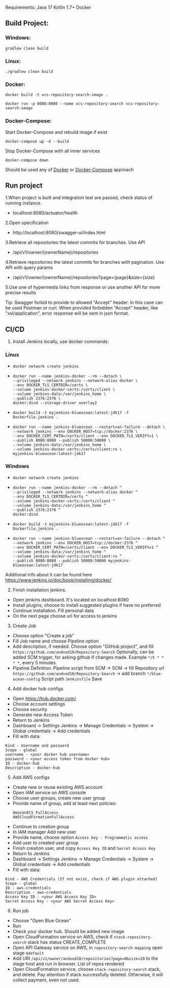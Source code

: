 Requirements:
Java 17
Kotlin 1.7+
Docker

## Build Project:
### Windows:
`gradlew clean build`
### Linux:
`./gradlew clean build`
### Docker:
```
docker build -t vcs-repository-search-image .
```
```
docker run -p 8080:8080 --name vcs-repository-search vcs-repository-search-image
```
### Docker-Compose:
Start Docker-Compose and rebuild image if exist
```
docker-compose up -d --build
```
Stop Docker-Compose with all inner services 
```
docker-compose down
```
Should be used any of [Docker](#docker) or [Docker-Compose](#docker-compose) approach

## Run project
1.When project is built and integration test are passed, check status of running instance.
- localhost:8080/actuator/health

2.Open specification
- http://localhost:8080/swagger-ui/index.html

3.Retrieve all repositories the latest commits for branches. Use API
- /api/v1/owner/{ownerName}/repositories

4.Retrieve repositories the latest commits for branches with pagination. Use API with query params
- /api/v1/owner/{ownerName}/repositories?page={page}&size={size}

5.Use one of hypermedia links from response or use another API for more precise results

Tip: Swagger forbid to provide to allowed "Accept" header. 
In this case can be used Postman or curl.
When provided forbidden "Accept" header, like "xsl/application", 
error response will be sent in json format.

## CI/CD
1. Install Jenkins locally, use docker commands:
### Linux
- ```
  docker network create jenkins
  ```
- ```
  docker run --name jenkins-docker --rm --detach \
  --privileged --network jenkins --network-alias docker \
  --env DOCKER_TLS_CERTDIR=/certs \
  --volume jenkins-docker-certs:/certs/client \
  --volume jenkins-data:/var/jenkins_home \
  --publish 2376:2376 \
  docker:dind --storage-driver overlay2
  ```
- ```
  docker build -t myjenkins-blueocean:latest-jdk17 -f Dockerfile.jenkins .
  ```
- ```
  docker run --name jenkins-blueocean --restart=on-failure --detach \
  --network jenkins --env DOCKER_HOST=tcp://docker:2376 \
  --env DOCKER_CERT_PATH=/certs/client --env DOCKER_TLS_VERIFY=1 \
  --publish 8080:8080 --publish 50000:50000 \
  --volume jenkins-data:/var/jenkins_home \
  --volume jenkins-docker-certs:/certs/client:ro \
  myjenkins-blueocean:latest-jdk17
  ```
### Windows
- ```
  docker network create jenkins
  ```
- ```
  docker run --name jenkins-docker --rm --detach ^
  --privileged --network jenkins --network-alias docker ^
  --env DOCKER_TLS_CERTDIR=/certs ^
  --volume jenkins-docker-certs:/certs/client ^
  --volume jenkins-data:/var/jenkins_home ^
  --publish 2376:2376 ^
  docker:dind
  ```
- ```
  docker build -t myjenkins-blueocean:latest-jdk17 -f Dockerfile.jenkins .
  ```
- ```
  docker run --name jenkins-blueocean --restart=on-failure --detach ^
  --network jenkins --env DOCKER_HOST=tcp://docker:2376 ^
  --env DOCKER_CERT_PATH=/certs/client --env DOCKER_TLS_VERIFY=1 ^
  --volume jenkins-data:/var/jenkins_home ^
  --volume jenkins-docker-certs:/certs/client:ro ^
  --publish 8080:8080 --publish 50000:50000 myjenkins-blueocean:latest-jdk17
  ```

Additional info about it can be found here https://www.jenkins.io/doc/book/installing/docker/

2. Finish installation jenkins. 
- Open jenkins dashboard. It's located on localhost:8080
- Install plugins, choose to install suggested plugins if have no preferred
- Continue installation. Fill personal data
- On the next page choose url for access to jenkins

3. Create Job
- Choose option "Create a job"
- Fill Job name and choose Pipeline option
- Add description, if needed.
  Choose option "GitHub project", and fill `https://github.com/andvod10/Repository-Search`
  Optionally, can be added SCM trigger, for asking github if changes made. 
  Example `*/5 * * * *`, every 5 minutes.
- Pipeline Definition.
  Pipeline script from SCM -> SCM -> fill Repository url `https://github.com/andvod10/Repository-Search`
                                  -> add branch `*/blue-ocean-config`
  Script path `Jenkinsfile`
  Save

4. Add docker hub configs
- Open https://hub.docker.com/
- Choose account settings 
- Choose security
- Generate new Access Token
- Return to Jenkins
- Dashboard -> Settings Jenkins -> Manage Credentials -> System -> Global credentials -> Add credentials
- Fill with data:
```
Kind - Username and password
Scope - global
username - <your docker hub username>
password - <your access token from docker hub>
ID - docker-hub
Description - docker-hub
```
  
5. Add AWS configs
- Create new or reuse existing AWS account
- Open IAM service on AWS console
- Choose user groups, create new user group
- Provide name of group, add at least next policies:
  ```
  AmazonECS_FullAccess
  AWSCloudFormationFullAccess
  ```
- Continue to creation group
- In IAM manager Add new user
- Provide name, choose option `Access key - Programmatic access`
- Add user to created user group
- Finish creation user, and copy `Access Key ID` and `Secret Access Key`
- Return to Jenkins
- Dashboard -> Settings Jenkins -> Manage Credentials -> System -> Global credentials -> Add credentials
- Fill with data:
```
Kind - AWS Credentials (If not exist, check if AWS plugin attached)
Scope - global
ID - aws-credentials
Description - aws-credentials
Access Key ID - <your AWS Access Key ID>
Secret Access Key - <your AWS Secret Access Key>
```

6. Run job
- Choose "Open Blue Ocean"
- Run
- Check your docker hub. Should be added new image
- Open CloudFormation service on AWS, check if `stack-repository-search` stack has status CREATE_COMPLETE
- Open API Gateway service on AWS, in `repository-search-mapping` open stage `$default`
- Add URI `/api/v1/owner/andvod10/repositories?page=0&size=20` to the stage host and run in browser. List of repos rendered
- Open CloudFormation service, choose `stack-repository-search` stack, and delete. Pay attention if stack successfully deleted.
Otherwise, it will collect payment, even not used.
